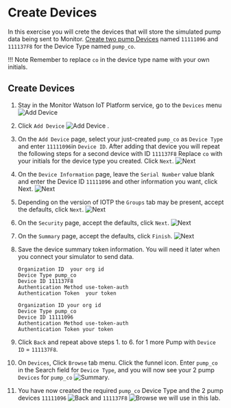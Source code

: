 # Create Devices

In this exercise you will crete the devices that will store the simulated pump data being sent to Monitor.  [Create two pump Devices](#createdevices) 
named `11111096` and `111137F8` for the  Device Type named `pump_co`. 

!!! Note
    Remember to replace `co` in the device type name with your own initials.

## Create Devices
<a name="createdevices"></a>

1.  Stay in the Monitor Watson IoT Platform service, go to the `Devices` menu 
![Add Device](/img/monitor_autoai_8.4/c06.png)

2.  Click `Add Device` ![Add Device](/img/monitor_autoai_8.4/c07.png) .

3.  On the `Add Device` page, select your just-created `pump_co` as `Device Type` and enter `11111096`in `Device ID`.   After 
adding that device you will repeat the following steps for a second device with ID `111137F8`  Replace `co` with your 
initials for the device type you created.  Click `Next`. ![Next](/img/monitor_autoai_8.4/c08.png)

4.  On the `Device Information` page, leave the `Serial Number` value blank and enter the Device ID `11111096`
and other information you want, click Next. ![Next](/img/monitor_autoai_8.4/c09.png)

5.  Depending on the version of IOTP the `Groups` tab may be present, accept the defaults, click `Next`. ![Next](/img/monitor_autoai_8.4/c10.png)

6.  On the `Security` page, accept the defaults, click `Next`. ![Next](/img/monitor_autoai_8.4/c10.png)

7.  On the `Summary` page, accept the defaults, click `Finish`. ![Next](/img/monitor_autoai_8.4/c11.png)

8.  Save the device summary token information.  You will need it later when you connect your simulator to send data.

    ```
    Organization ID  your org id
    Device Type pump_co
    Device ID 111137F8
    Authentication Method use-token-auth
    Authentication Token  your token
    
    Organization ID your org id
    Device Type pump_co
    Device ID 11111096
    Authentication Method use-token-auth
    Authentication Token your token
    ```
9.  Click `Back` and repeat above steps 1. to 6. for 1 more Pump with `Device ID` = `111137F8`. 

10.  On `Devices`, Click `Browse` tab menu.  Click the funnel icon.  Enter `pump_co` in the Search field for `Device Type`,
and you will now see your 2 pump `Devices` for `pump_co`  ![Summary](/img/monitor_autoai_8.4/c14.png).

11.  You have now created the required `pump_co` Device Type and the 2 pump devices `11111096` ![Back](/img/monitor_autoai_8.4/c12.png) 
and `111137F8` ![Browse](/img/monitor_autoai_8.4/c13.png)  we will use 
in this lab.